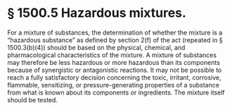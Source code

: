 # § 1500.5   Hazardous mixtures.

For a mixture of substances, the determination of whether the mixture is a “hazardous substance” as defined by section 2(f) of the act (repeated in § 1500.3(b)(4)) should be based on the physical, chemical, and pharmacological characteristics of the mixture. A mixture of substances may therefore be less hazardous or more hazardous than its components because of synergistic or antagonistic reactions. It may not be possible to reach a fully satisfactory decision concerning the toxic, irritant, corrosive, flammable, sensitizing, or pressure-generating properties of a substance from what is known about its components or ingredients. The mixture itself should be tested.




